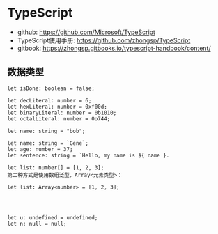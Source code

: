 # TypeScript

- github: https://github.com/Microsoft/TypeScript
- TypeScript使用手册: https://github.com/zhongsp/TypeScript
- gitbook: https://zhongsp.gitbooks.io/typescript-handbook/content/


## 数据类型
```
let isDone: boolean = false;

let decLiteral: number = 6;
let hexLiteral: number = 0xf00d;
let binaryLiteral: number = 0b1010;
let octalLiteral: number = 0o744;

let name: string = "bob";

let name: string = `Gene`;
let age: number = 37;
let sentence: string = `Hello, my name is ${ name }.

let list: number[] = [1, 2, 3];
第二种方式是使用数组泛型，Array<元素类型>：

let list: Array<number> = [1, 2, 3];




let u: undefined = undefined;
let n: null = null;
```
